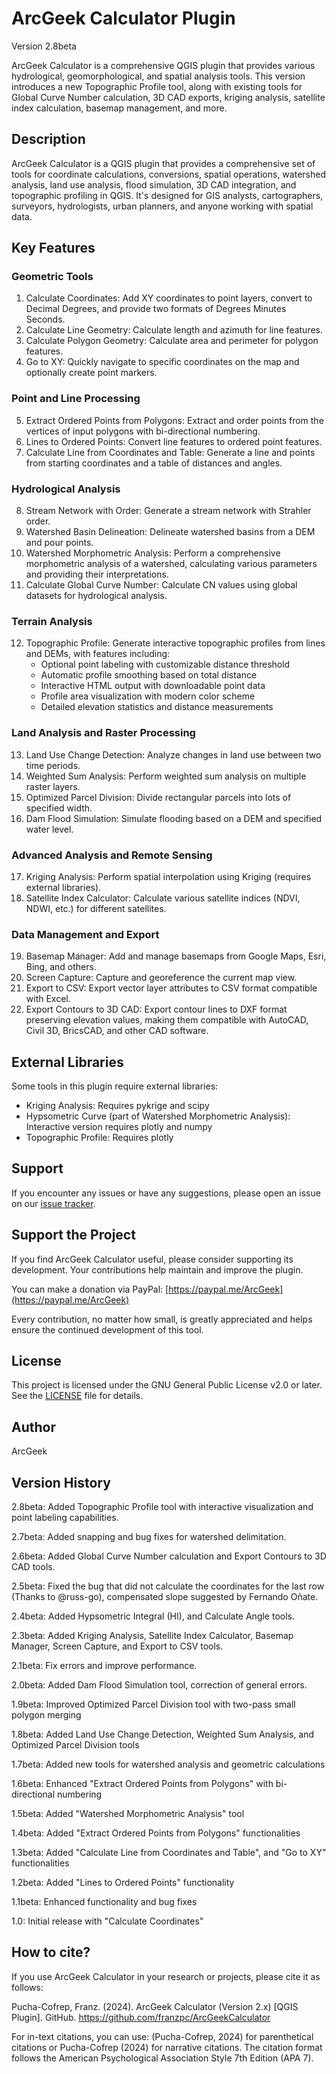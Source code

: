 # ArcGeek Calculator Plugin
Version 2.8beta

ArcGeek Calculator is a comprehensive QGIS plugin that provides various hydrological, geomorphological, and spatial analysis tools. This version introduces a new Topographic Profile tool, along with existing tools for Global Curve Number calculation, 3D CAD exports, kriging analysis, satellite index calculation, basemap management, and more.

## Description
ArcGeek Calculator is a QGIS plugin that provides a comprehensive set of tools for coordinate calculations, conversions, spatial operations, watershed analysis, land use analysis, flood simulation, 3D CAD integration, and topographic profiling in QGIS. It's designed for GIS analysts, cartographers, surveyors, hydrologists, urban planners, and anyone working with spatial data.

## Key Features

### Geometric Tools
1. Calculate Coordinates: Add XY coordinates to point layers, convert to Decimal Degrees, and provide two formats of Degrees Minutes Seconds.
2. Calculate Line Geometry: Calculate length and azimuth for line features.
3. Calculate Polygon Geometry: Calculate area and perimeter for polygon features.
4. Go to XY: Quickly navigate to specific coordinates on the map and optionally create point markers.

### Point and Line Processing
5. Extract Ordered Points from Polygons: Extract and order points from the vertices of input polygons with bi-directional numbering.
6. Lines to Ordered Points: Convert line features to ordered point features.
7. Calculate Line from Coordinates and Table: Generate a line and points from starting coordinates and a table of distances and angles.

### Hydrological Analysis
8. Stream Network with Order: Generate a stream network with Strahler order.
9. Watershed Basin Delineation: Delineate watershed basins from a DEM and pour points.
10. Watershed Morphometric Analysis: Perform a comprehensive morphometric analysis of a watershed, calculating various parameters and providing their interpretations.
11. Calculate Global Curve Number: Calculate CN values using global datasets for hydrological analysis.

### Terrain Analysis
12. Topographic Profile: Generate interactive topographic profiles from lines and DEMs, with features including:
    - Optional point labeling with customizable distance threshold
    - Automatic profile smoothing based on total distance
    - Interactive HTML output with downloadable point data
    - Profile area visualization with modern color scheme
    - Detailed elevation statistics and distance measurements

### Land Analysis and Raster Processing
13. Land Use Change Detection: Analyze changes in land use between two time periods.
14. Weighted Sum Analysis: Perform weighted sum analysis on multiple raster layers.
15. Optimized Parcel Division: Divide rectangular parcels into lots of specified width.
16. Dam Flood Simulation: Simulate flooding based on a DEM and specified water level.

### Advanced Analysis and Remote Sensing
17. Kriging Analysis: Perform spatial interpolation using Kriging (requires external libraries).
18. Satellite Index Calculator: Calculate various satellite indices (NDVI, NDWI, etc.) for different satellites.

### Data Management and Export
19. Basemap Manager: Add and manage basemaps from Google Maps, Esri, Bing, and others.
20. Screen Capture: Capture and georeference the current map view.
21. Export to CSV: Export vector layer attributes to CSV format compatible with Excel.
22. Export Contours to 3D CAD: Export contour lines to DXF format preserving elevation values, making them compatible with AutoCAD, Civil 3D, BricsCAD, and other CAD software.

## External Libraries
Some tools in this plugin require external libraries:
- Kriging Analysis: Requires pykrige and scipy
- Hypsometric Curve (part of Watershed Morphometric Analysis): Interactive version requires plotly and numpy
- Topographic Profile: Requires plotly

## Support
If you encounter any issues or have any suggestions, please open an issue on our [issue tracker](https://github.com/franzpc/ArcGeekCalculator/issues).

## Support the Project
If you find ArcGeek Calculator useful, please consider supporting its development. Your contributions help maintain and improve the plugin.

You can make a donation via PayPal: [https://paypal.me/ArcGeek](https://paypal.me/ArcGeek)

Every contribution, no matter how small, is greatly appreciated and helps ensure the continued development of this tool.

## License
This project is licensed under the GNU General Public License v2.0 or later. See the [LICENSE](LICENSE) file for details.

## Author
ArcGeek

## Version History

2.8beta: Added Topographic Profile tool with interactive visualization and point labeling capabilities.

2.7beta: Added snapping and bug fixes for watershed delimitation.

2.6beta: Added Global Curve Number calculation and Export Contours to 3D CAD tools.

2.5beta: Fixed the bug that did not calculate the coordinates for the last row (Thanks to @russ-go), compensated slope suggested by Fernando Oñate.

2.4beta: Added Hypsometric Integral (HI), and Calculate Angle tools.

2.3beta: Added Kriging Analysis, Satellite Index Calculator, Basemap Manager, Screen Capture, and Export to CSV tools.

2.1beta: Fix errors and improve performance.

2.0beta: Added Dam Flood Simulation tool, correction of general errors.

1.9beta: Improved Optimized Parcel Division tool with two-pass small polygon merging

1.8beta: Added Land Use Change Detection, Weighted Sum Analysis, and Optimized Parcel Division tools

1.7beta: Added new tools for watershed analysis and geometric calculations

1.6beta: Enhanced "Extract Ordered Points from Polygons" with bi-directional numbering

1.5beta: Added "Watershed Morphometric Analysis" tool

1.4beta: Added "Extract Ordered Points from Polygons" functionalities

1.3beta: Added "Calculate Line from Coordinates and Table", and "Go to XY" functionalities

1.2beta: Added "Lines to Ordered Points" functionality

1.1beta: Enhanced functionality and bug fixes

1.0: Initial release with "Calculate Coordinates"

## How to cite?

If you use ArcGeek Calculator in your research or projects, please cite it as follows:

Pucha-Cofrep, Franz. (2024). ArcGeek Calculator (Version 2.x) [QGIS Plugin]. GitHub. https://github.com/franzpc/ArcGeekCalculator

For in-text citations, you can use: (Pucha-Cofrep, 2024) for parenthetical citations or Pucha-Cofrep (2024) for narrative citations. The citation format follows the American Psychological Association Style 7th Edition (APA 7).